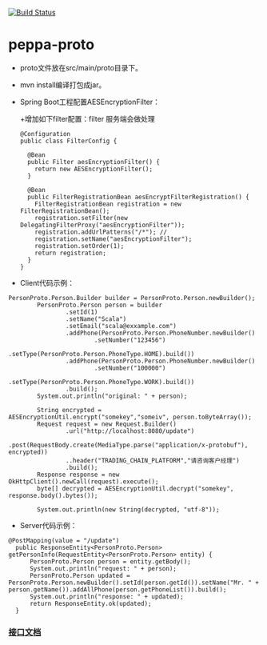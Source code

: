 [![Build Status](https://travis-ci.org/Tradingchain/peppa-proto.svg?branch=master)](https://travis-ci.org/Tradingchain/peppa-proto)

# peppa-proto

* proto文件放在src/main/proto目录下。

* mvn install编译打包成jar。

* Spring Boot工程配置AESEncryptionFilter：

   +增加如下filter配置：filter 服务端会做处理
   
   ```
   @Configuration
   public class FilterConfig {
   
     @Bean
     public Filter aesEncryptionFilter() {
       return new AESEncryptionFilter();
     }
   
     @Bean
     public FilterRegistrationBean aesEncryptFilterRegistration() {
       FilterRegistrationBean registration = new FilterRegistrationBean();
       registration.setFilter(new DelegatingFilterProxy("aesEncryptionFilter"));
       registration.addUrlPatterns("/*"); //
       registration.setName("aesEncryptionFilter");
       registration.setOrder(1);
       return registration;
     }
   }
     ```
     
* Client代码示例：
```
PersonProto.Person.Builder builder = PersonProto.Person.newBuilder();
        PersonProto.Person person = builder
                .setId(1)
                .setName("Scala")
                .setEmail("scala@exxample.com")
                .addPhone(PersonProto.Person.PhoneNumber.newBuilder()
                        .setNumber("123456")
                        .setType(PersonProto.Person.PhoneType.HOME).build())
                .addPhone(PersonProto.Person.PhoneNumber.newBuilder()
                        .setNumber("100000")
                        .setType(PersonProto.Person.PhoneType.WORK).build())
                .build();
        System.out.println("original: " + person);

        String encrypted = AESEncryptionUtil.encrypt("somekey","someiv", person.toByteArray());
        Request request = new Request.Builder()
                .url("http://localhost:8080/update")
                .post(RequestBody.create(MediaType.parse("application/x-protobuf"), encrypted))
                ..header("TRADING_CHAIN_PLATFORM","请咨询客户经理")
                .build();
        Response response = new OkHttpClient().newCall(request).execute();
        byte[] decrypted = AESEncryptionUtil.decrypt("somekey", response.body().bytes());

        System.out.println(new String(decrypted, "utf-8"));
  ```
  
  * Server代码示例：
  ```
  @PostMapping(value = "/update")
    public ResponseEntity<PersonProto.Person> getPersonInfo(RequestEntity<PersonProto.Person> entity) {
        PersonProto.Person person = entity.getBody();
        System.out.println("request: " + person);
        PersonProto.Person updated = PersonProto.Person.newBuilder().setId(person.getId()).setName("Mr. " + person.getName()).addAllPhone(person.getPhoneList()).build();
        System.out.println("response: " + updated);
        return ResponseEntity.ok(updated);
    }
  ```

### [接口文档](https://github.com/Tradingchain/api-service-new/wiki)